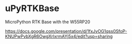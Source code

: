 # uPyRTKBase
MicroPython RTK Base with the W55RP20


https://docs.google.com/presentation/d/1fxJvOG1qss0SfoP-KNUPwPvbXgR6OwgXrlxrmAYj5x4/edit?usp=sharing

